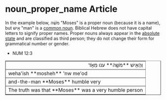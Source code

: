 # noun_proper_name Article

In the example below, מֹשֶׁ֗ה "Moses" is a proper noun (because it is a name), but אִ֖ישׁ "man" is a [common noun](https://git.door43.org/Door43/en-uhg/src/master/content/noun_common/02.md). Biblical Hebrew does not have capital letters to signify proper names. Proper nouns always appear in the [absolute state](https://git.door43.org/Door43/en-uhg/src/master/content/state_absolute/02.md) and are classified as third person; they do not change their form for grammatical number or gender.

* NUM 12:3
<table border="1" class="docutils">
<colgroup>
<col width="100%" />
</colgroup>
<tbody valign="top">
<tr class="row-odd" align="right"><td>וְהָאִ֥ישׁ **מֹשֶׁ֖ה** ענו מְאֹ֑ד</td>
</tr>
<tr class="row-even"><td>weha'ish **mosheh** 'nw me'od</td>
</tr>
<tr class="row-odd"><td>and-the-man **Moses** humble very</td>
</tr>
<tr class="row-even"><td>The truth was that **Moses** was a very humble person</td>
</tr>
</tbody>
</table>

